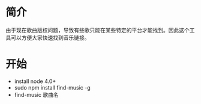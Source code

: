 # 简介
由于现在歌曲版权问题，导致有些歌只能在某些特定的平台才能找到。因此这个工具可以方便大家快速找到音乐链接。

# 开始

- install node 4.0+
- sudo npm install find-music -g
- find-music 歌曲名
